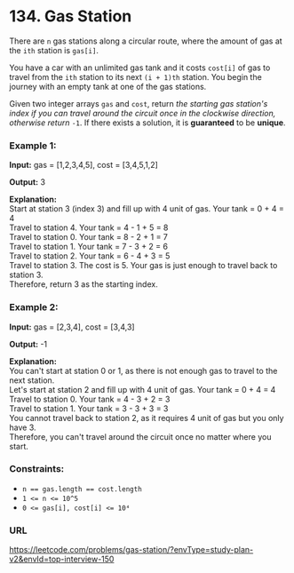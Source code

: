 # 134. Gas Station

There are `n` gas stations along a circular route, where the amount of gas at the `ith` station is `gas[i]`.

You have a car with an unlimited gas tank and it costs `cost[i]` of gas to travel from the `ith` station to its next `(i + 1)th` station. You begin the journey with an empty tank at one of the gas stations.

Given two integer arrays `gas` and `cost`, return _the starting gas station's index if you can travel around the circuit once in the clockwise direction, otherwise return_ `-1`. If there exists a solution, it is **guaranteed** to be **unique**.

### Example 1:

**Input:** gas = [1,2,3,4,5], cost = [3,4,5,1,2]

**Output:** 3

**Explanation:**  
Start at station 3 (index 3) and fill up with 4 unit of gas. Your tank = 0 + 4 = 4  
Travel to station 4. Your tank = 4 - 1 + 5 = 8  
Travel to station 0. Your tank = 8 - 2 + 1 = 7  
Travel to station 1. Your tank = 7 - 3 + 2 = 6  
Travel to station 2. Your tank = 6 - 4 + 3 = 5  
Travel to station 3. The cost is 5. Your gas is just enough to travel back to station 3.  
Therefore, return 3 as the starting index.

### Example 2:

**Input:** gas = [2,3,4], cost = [3,4,3]

**Output:** -1

**Explanation:**  
You can't start at station 0 or 1, as there is not enough gas to travel to the next station.  
Let's start at station 2 and fill up with 4 unit of gas. Your tank = 0 + 4 = 4  
Travel to station 0. Your tank = 4 - 3 + 2 = 3  
Travel to station 1. Your tank = 3 - 3 + 3 = 3  
You cannot travel back to station 2, as it requires 4 unit of gas but you only have 3.  
Therefore, you can't travel around the circuit once no matter where you start.

### Constraints:

- `n == gas.length == cost.length`
- `1 <= n <= 10^5`
- `0 <= gas[i], cost[i] <= 10⁴`

### URL

https://leetcode.com/problems/gas-station/?envType=study-plan-v2&envId=top-interview-150
